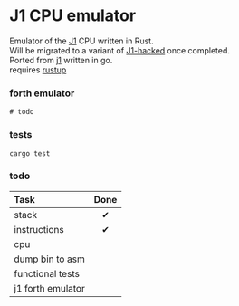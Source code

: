 # J1 CPU emulator

Emulator of the [J1](https://excamera.com/sphinx/fpga-j1.html) CPU written in Rust. <br>
Will be migrated to a variant of [J1-hacked](https://www.fpgarelated.com/showarticle/790.php) once completed. <br>
Ported from [j1](https://github.com/dim13/j1) written in go. <br>
requires [rustup](https://rustup.rs/) <br>

### forth emulator
```shell
# todo
```

### tests
```shell
cargo test
```

### todo
| Task              | Done |
| :---------------  | :------: |
| stack             | &#x2714; |
| instructions      | &#x2714; |
| cpu               |  |
| dump bin to asm   |  |
| functional tests  |  |
| j1 forth emulator |  |


